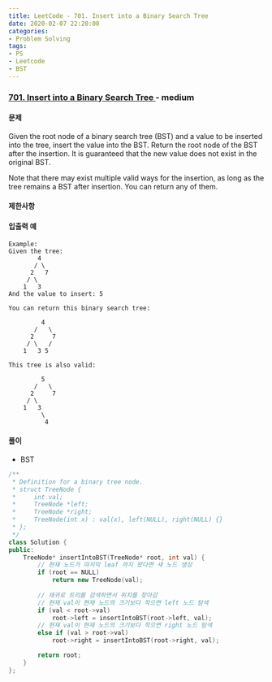 ```yaml
---
title: LeetCode - 701. Insert into a Binary Search Tree
date: 2020-02-07 22:20:00
categories:
- Problem Solving
tags:
- PS
- Leetcode
- BST
---
```


### [ 701. Insert into a Binary Search Tree ](https://leetcode.com/problems/insert-into-a-binary-search-tree/) - medium

#### 문제

Given the root node of a binary search tree (BST) and a value to be inserted into the tree, insert the value into the BST. Return the root node of the BST after the insertion. It is guaranteed that the new value does not exist in the original BST.

Note that there may exist multiple valid ways for the insertion, as long as the tree remains a BST after insertion. You can return any of them.

#### 제한사항

#### 입출력 예

```
Example:
Given the tree:
        4
       / \
      2   7
     / \
    1   3
And the value to insert: 5

You can return this binary search tree:

         4
       /   \
      2     7
     / \   /
    1   3 5

This tree is also valid:

         5
       /   \
      2     7
     / \   
    1   3
         \
          4
```

#### 풀이
  - BST

```cpp
/**
 * Definition for a binary tree node.
 * struct TreeNode {
 *     int val;
 *     TreeNode *left;
 *     TreeNode *right;
 *     TreeNode(int x) : val(x), left(NULL), right(NULL) {}
 * };
 */
class Solution {
public:
    TreeNode* insertIntoBST(TreeNode* root, int val) {
        // 현재 노드가 마지막 leaf 까지 왔다면 새 노드 생성
        if (root == NULL)
            return new TreeNode(val); 
        
        // 재귀로 트리를 검색하면서 위치를 찾아감
        // 현재 val이 현재 노드의 크기보다 작으면 left 노드 탐색
        if (val < root->val) 
            root->left = insertIntoBST(root->left, val);
        // 현재 val이 현재 노드의 크기보다 작으면 right 노드 탐색
        else if (val > root->val) 
            root->right = insertIntoBST(root->right, val);

        return root; 
    }
};
```
